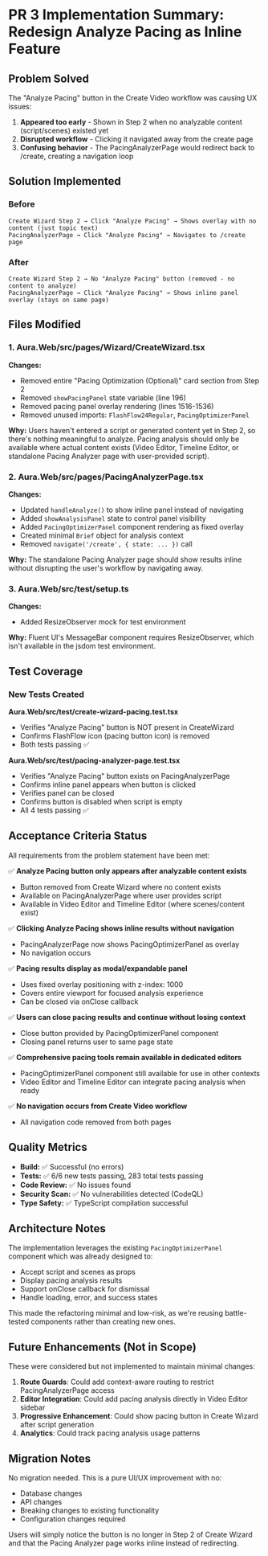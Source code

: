 # PR 3 Implementation Summary: Redesign Analyze Pacing as Inline Feature

## Problem Solved
The "Analyze Pacing" button in the Create Video workflow was causing UX issues:
1. **Appeared too early** - Shown in Step 2 when no analyzable content (script/scenes) existed yet
2. **Disrupted workflow** - Clicking it navigated away from the create page
3. **Confusing behavior** - The PacingAnalyzerPage would redirect back to /create, creating a navigation loop

## Solution Implemented

### Before
```
Create Wizard Step 2 → Click "Analyze Pacing" → Shows overlay with no content (just topic text)
PacingAnalyzerPage → Click "Analyze Pacing" → Navigates to /create page
```

### After
```
Create Wizard Step 2 → No "Analyze Pacing" button (removed - no content to analyze)
PacingAnalyzerPage → Click "Analyze Pacing" → Shows inline panel overlay (stays on same page)
```

## Files Modified

### 1. Aura.Web/src/pages/Wizard/CreateWizard.tsx
**Changes:**
- Removed entire "Pacing Optimization (Optional)" card section from Step 2
- Removed `showPacingPanel` state variable (line 196)
- Removed pacing panel overlay rendering (lines 1516-1536)
- Removed unused imports: `FlashFlow24Regular`, `PacingOptimizerPanel`

**Why:** Users haven't entered a script or generated content yet in Step 2, so there's nothing meaningful to analyze. Pacing analysis should only be available where actual content exists (Video Editor, Timeline Editor, or standalone Pacing Analyzer page with user-provided script).

### 2. Aura.Web/src/pages/PacingAnalyzerPage.tsx
**Changes:**
- Updated `handleAnalyze()` to show inline panel instead of navigating
- Added `showAnalysisPanel` state to control panel visibility
- Added `PacingOptimizerPanel` component rendering as fixed overlay
- Created minimal `Brief` object for analysis context
- Removed `navigate('/create', { state: ... })` call

**Why:** The standalone Pacing Analyzer page should show results inline without disrupting the user's workflow by navigating away.

### 3. Aura.Web/src/test/setup.ts
**Changes:**
- Added ResizeObserver mock for test environment

**Why:** Fluent UI's MessageBar component requires ResizeObserver, which isn't available in the jsdom test environment.

## Test Coverage

### New Tests Created

**Aura.Web/src/test/create-wizard-pacing.test.tsx**
- Verifies "Analyze Pacing" button is NOT present in CreateWizard
- Confirms FlashFlow icon (pacing button icon) is removed
- Both tests passing ✅

**Aura.Web/src/test/pacing-analyzer-page.test.tsx**
- Verifies "Analyze Pacing" button exists on PacingAnalyzerPage
- Confirms inline panel appears when button is clicked
- Verifies panel can be closed
- Confirms button is disabled when script is empty
- All 4 tests passing ✅

## Acceptance Criteria Status

All requirements from the problem statement have been met:

✅ **Analyze Pacing button only appears after analyzable content exists**
- Button removed from Create Wizard where no content exists
- Available on PacingAnalyzerPage where user provides script
- Available in Video Editor and Timeline Editor (where scenes/content exist)

✅ **Clicking Analyze Pacing shows inline results without navigation**
- PacingAnalyzerPage now shows PacingOptimizerPanel as overlay
- No navigation occurs

✅ **Pacing results display as modal/expandable panel**
- Uses fixed overlay positioning with z-index: 1000
- Covers entire viewport for focused analysis experience
- Can be closed via onClose callback

✅ **Users can close pacing results and continue without losing context**
- Close button provided by PacingOptimizerPanel component
- Closing panel returns user to same page state

✅ **Comprehensive pacing tools remain available in dedicated editors**
- PacingOptimizerPanel component still available for use in other contexts
- Video Editor and Timeline Editor can integrate pacing analysis when ready

✅ **No navigation occurs from Create Video workflow**
- All navigation code removed from both pages

## Quality Metrics

- **Build:** ✅ Successful (no errors)
- **Tests:** ✅ 6/6 new tests passing, 283 total tests passing
- **Code Review:** ✅ No issues found
- **Security Scan:** ✅ No vulnerabilities detected (CodeQL)
- **Type Safety:** ✅ TypeScript compilation successful

## Architecture Notes

The implementation leverages the existing `PacingOptimizerPanel` component which was already designed to:
- Accept script and scenes as props
- Display pacing analysis results
- Support onClose callback for dismissal
- Handle loading, error, and success states

This made the refactoring minimal and low-risk, as we're reusing battle-tested components rather than creating new ones.

## Future Enhancements (Not in Scope)

These were considered but not implemented to maintain minimal changes:

1. **Route Guards**: Could add context-aware routing to restrict PacingAnalyzerPage access
2. **Editor Integration**: Could add pacing analysis directly in Video Editor sidebar
3. **Progressive Enhancement**: Could show pacing button in Create Wizard after script generation
4. **Analytics**: Could track pacing analysis usage patterns

## Migration Notes

No migration needed. This is a pure UI/UX improvement with no:
- Database changes
- API changes  
- Breaking changes to existing functionality
- Configuration changes required

Users will simply notice the button is no longer in Step 2 of Create Wizard and that the Pacing Analyzer page works inline instead of redirecting.
